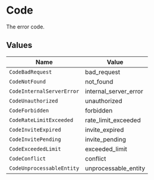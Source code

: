 # Code

The error code.


## Values

| Name                      | Value                     |
| ------------------------- | ------------------------- |
| `CodeBadRequest`          | bad_request               |
| `CodeNotFound`            | not_found                 |
| `CodeInternalServerError` | internal_server_error     |
| `CodeUnauthorized`        | unauthorized              |
| `CodeForbidden`           | forbidden                 |
| `CodeRateLimitExceeded`   | rate_limit_exceeded       |
| `CodeInviteExpired`       | invite_expired            |
| `CodeInvitePending`       | invite_pending            |
| `CodeExceededLimit`       | exceeded_limit            |
| `CodeConflict`            | conflict                  |
| `CodeUnprocessableEntity` | unprocessable_entity      |